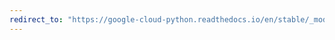 ```yaml
---
redirect_to: "https://google-cloud-python.readthedocs.io/en/stable/_modules/google/cloud/storage/blob.html"
---
```

